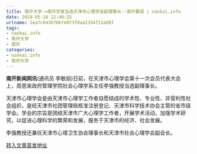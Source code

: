 ```yaml
---
title: 南开大学->南开学者当选天津市心理学会副理事长--南开要闻 | nankai.info
date: 2019-05-16 12:40:25
urlname: 2ea7c643678bfe073fdaa1334f11ad8f
tags: 
- nankai.info
- 南开大学
- 南开
categories:
- nankai.info
- 南开大学
---
```



**南开新闻网讯**(通讯员 李敏丽)日前，在天津市心理学会第十一次会员代表大会上，周恩来政府管理学院社会心理学系主任李强教授当选副理事长。

天津市心理学会是由天津市心理学工作者自愿结成的学术性、专业性、非营利性社会组织，是经天津市社团管理局核准注册登记、天津市科学技术协会主管的省市级学会。学会的宗旨是团结天津市广大心理学工作者，开展学术活动，加强学术研究，以促进心理科学的繁荣和发展，服务于天津市的经济、社会发展。

李强教授还兼任天津市心理卫生协会理事长和天津市社会心理学会副会长。





[转入文章首发地址](http://news.nankai.edu.cn/nkyw/system/2019/05/16/000451654.shtml)